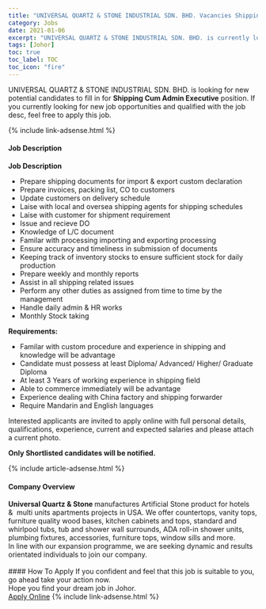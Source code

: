 ```yaml
---
title: "UNIVERSAL QUARTZ & STONE INDUSTRIAL SDN. BHD. Vacancies Shipping Cum Admin Executive" 
category: Jobs 
date: 2021-01-06 
excerpt: "UNIVERSAL QUARTZ & STONE INDUSTRIAL SDN. BHD. is currently looking for suitable person to fill in the Shipping Cum Admin Executive which positioned at Johor" 
tags: [Johor] 
toc: true 
toc_label: TOC 
toc_icon: "fire" 
--- 
```


<p>UNIVERSAL QUARTZ & STONE INDUSTRIAL SDN. BHD. is looking for new potential candidates to fill in for <b>Shipping Cum Admin Executive</b> position. If you currently looking for new job opportunities and qualified with the job desc, feel free to apply this job.
</p>{% include link-adsense.html %} 
<div><div><h4>Job Description</h4></div><div><div><span><div><p><strong>Job Description</strong></p><ul><li>Prepare shipping documents for import &amp; export custom declaration</li><li>Prepare invoices, packing list, CO to customers</li><li>Update customers on delivery schedule</li><li>Laise with local and oversea shipping agents for shipping schedules</li><li>Laise with customer for shipment requirement</li><li>Issue and recieve DO</li><li>Knowledge of L/C document</li><li>Familar with processing importing and exporting processing</li><li>Ensure accuracy and timeliness in submission of documents</li><li>Keeping track of inventory stocks to ensure sufficient stock for daily production</li><li>Prepare weekly and monthly reports</li><li>Assist in all shipping related issues</li><li>Perform any other duties as assigned from time to time by the management</li><li>Handle daily admin &amp; HR works</li><li>Monthly Stock taking</li></ul><p><strong>Requirements:</strong></p><ul><li>Familar with custom procedure and experience in shipping and knowledge will be advantage</li><li>Candidate must possess at least Diploma/ Advanced/ Higher/ Graduate Diploma</li><li>At least 3 Years of working experience in shipping field</li><li>Able to commerce immediately will be advantage</li><li>Experience dealing with China factory and shipping forwarder</li><li>Require Mandarin and English languages</li></ul><p>Interested applicants are invited to apply online with full personal details, qualifications, experience, current and expected salaries and please attach a current photo.</p><p><strong>Only Shortlisted candidates will be notified.</strong></p></div></span></div></div></div> 
{% include article-adsense.html %} 
<div><div><h4>Company Overview</h4></div><div><div><span><div><div><strong>Universal Quartz &amp; Stone </strong>manufactures Artificial Stone product for hotels &amp;&#160; multi units apartments projects in USA. We offer countertops, vanity tops, furniture quality wood bases, kitchen cabinets and tops, standard and whirlpool tubs, tub and shower wall surrounds, ADA roll-in shower units, plumbing fixtures, accessories, furniture tops, window sills and more.&#160;</div>
<div>In line with our expansion programme, we are seeking dynamic and results orientated individuals to join our company.<br>
&#160;</div></div></span></div></div></div> 
#### How To Apply 
If you confident and feel that this job is suitable to you, go ahead take your action now. <br/> 
Hope you find your dream job in Johor. <br/> 
<a href="https://www.jobstreet.com.my/en/job/shipping-cum-admin-executive-4456979?jobId=jobstreet-my-job-4456979&sectionRank=12&token=0~c92fbe7d-b469-4625-b8aa-ec65abb77e55&fr=SRP%20View%20In%20New%20Ta" class="btn btn--info" target="_blank" rel="nofollow noopenner">Apply Online</a> 
{% include link-adsense.html %} 